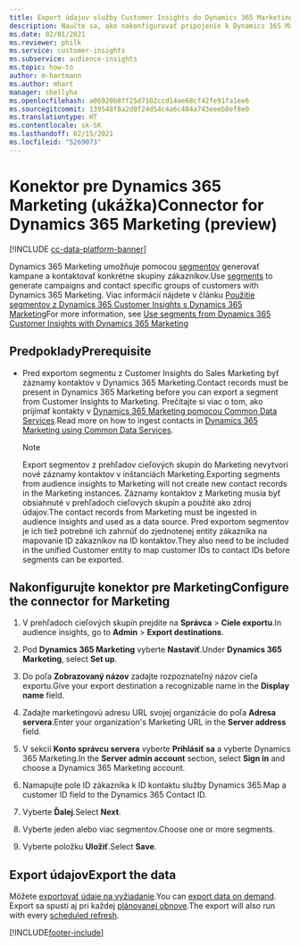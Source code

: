 ```yaml
---
title: Export údajov služby Customer Insights do Dynamics 365 Marketing
description: Naučte sa, ako nakonfigurovať pripojenie k Dynamics 365 Marketing.
ms.date: 02/01/2021
ms.reviewer: philk
ms.service: customer-insights
ms.subservice: audience-insights
ms.topic: how-to
author: m-hartmann
ms.author: mhart
manager: shellyha
ms.openlocfilehash: a06920b8ff25d7102ccd14ae68cf42fe91fa1ee6
ms.sourcegitcommit: 139548f8a2d0f24d54c4a6c404a743eeeb8ef8e0
ms.translationtype: HT
ms.contentlocale: sk-SK
ms.lasthandoff: 02/15/2021
ms.locfileid: "5269073"
---
```

# <a name="connector-for-dynamics-365-marketing-preview"></a><span data-ttu-id="96687-103">Konektor pre Dynamics 365 Marketing (ukážka)</span><span class="sxs-lookup"><span data-stu-id="96687-103">Connector for Dynamics 365 Marketing (preview)</span></span>

[!INCLUDE [cc-data-platform-banner](../includes/cc-data-platform-banner.md)]

<span data-ttu-id="96687-104">Dynamics 365 Marketing umožňuje pomocou [segmentov](segments.md) generovať kampane a kontaktovať konkrétne skupiny zákazníkov.</span><span class="sxs-lookup"><span data-stu-id="96687-104">Use [segments](segments.md) to generate campaigns and contact specific groups of customers with Dynamics 365 Marketing.</span></span> <span data-ttu-id="96687-105">Viac informácií nájdete v článku [Použitie segmentov z Dynamics 365 Customer Insights s Dynamics 365 Marketing](https://docs.microsoft.com/dynamics365/marketing/customer-insights-segments)</span><span class="sxs-lookup"><span data-stu-id="96687-105">For more information, see [Use segments from Dynamics 365 Customer Insights with Dynamics 365 Marketing](https://docs.microsoft.com/dynamics365/marketing/customer-insights-segments)</span></span>

## <a name="prerequisite"></a><span data-ttu-id="96687-106">Predpoklady</span><span class="sxs-lookup"><span data-stu-id="96687-106">Prerequisite</span></span>

- <span data-ttu-id="96687-107">Pred exportom segmentu z Customer Insights do Sales Marketing byť záznamy kontaktov v Dynamics 365 Marketing.</span><span class="sxs-lookup"><span data-stu-id="96687-107">Contact records must be present in Dynamics 365 Marketing before you can export a segment from Customer Insights to Marketing.</span></span> <span data-ttu-id="96687-108">Prečítajte si viac o tom, ako prijímať kontakty v [Dynamics 365 Marketing pomocou Common Data Services](connect-power-query.md).</span><span class="sxs-lookup"><span data-stu-id="96687-108">Read more on how to ingest contacts in [Dynamics 365 Marketing using Common Data Services](connect-power-query.md).</span></span>

  > [!NOTE]
  > <span data-ttu-id="96687-109">Export segmentov z prehľadov cieľových skupín do Marketing nevytvorí nové záznamy kontaktov v inštanciách Marketing.</span><span class="sxs-lookup"><span data-stu-id="96687-109">Exporting segments from audience insights to Marketing will not create new contact records in the Marketing instances.</span></span> <span data-ttu-id="96687-110">Záznamy kontaktov z Marketing musia byť obsiahnuté v prehľadoch cieľových skupín a použité ako zdroj údajov.</span><span class="sxs-lookup"><span data-stu-id="96687-110">The contact records from Marketing must be ingested in audience insights and used as a data source.</span></span> <span data-ttu-id="96687-111">Pred exportom segmentov je ich tiež potrebné ich zahrnúť do zjednotenej entity zákazníka na mapovanie ID zákazníkov na ID kontaktov.</span><span class="sxs-lookup"><span data-stu-id="96687-111">They also need to be included in the unified Customer entity to map customer IDs to contact IDs before segments can be exported.</span></span>

## <a name="configure-the-connector-for-marketing"></a><span data-ttu-id="96687-112">Nakonfigurujte konektor pre Marketing</span><span class="sxs-lookup"><span data-stu-id="96687-112">Configure the connector for Marketing</span></span>

1. <span data-ttu-id="96687-113">V prehľadoch cieľových skupín prejdite na **Správca** > **Ciele exportu**.</span><span class="sxs-lookup"><span data-stu-id="96687-113">In audience insights, go to **Admin** > **Export destinations**.</span></span>

1. <span data-ttu-id="96687-114">Pod **Dynamics 365 Marketing** vyberte **Nastaviť**.</span><span class="sxs-lookup"><span data-stu-id="96687-114">Under **Dynamics 365 Marketing**, select **Set up**.</span></span>

1. <span data-ttu-id="96687-115">Do poľa **Zobrazovaný názov** zadajte rozpoznateľný názov cieľa exportu.</span><span class="sxs-lookup"><span data-stu-id="96687-115">Give your export destination a recognizable name in the **Display name** field.</span></span>

1. <span data-ttu-id="96687-116">Zadajte marketingovú adresu URL svojej organizácie do poľa **Adresa servera**.</span><span class="sxs-lookup"><span data-stu-id="96687-116">Enter your organization's Marketing URL in the **Server address** field.</span></span>

1. <span data-ttu-id="96687-117">V sekcii **Konto správcu servera** vyberte **Prihlásiť sa** a vyberte Dynamics 365 Marketing.</span><span class="sxs-lookup"><span data-stu-id="96687-117">In the **Server admin account** section, select **Sign in** and choose a Dynamics 365 Marketing account.</span></span>

1. <span data-ttu-id="96687-118">Namapujte pole ID zákazníka k ID kontaktu služby Dynamics 365.</span><span class="sxs-lookup"><span data-stu-id="96687-118">Map a customer ID field to the Dynamics 365 Contact ID.</span></span>

1. <span data-ttu-id="96687-119">Vyberte **Ďalej**.</span><span class="sxs-lookup"><span data-stu-id="96687-119">Select **Next**.</span></span>

1. <span data-ttu-id="96687-120">Vyberte jeden alebo viac segmentov.</span><span class="sxs-lookup"><span data-stu-id="96687-120">Choose one or more segments.</span></span>

1. <span data-ttu-id="96687-121">Vyberte položku **Uložiť**.</span><span class="sxs-lookup"><span data-stu-id="96687-121">Select **Save**.</span></span>

## <a name="export-the-data"></a><span data-ttu-id="96687-122">Export údajov</span><span class="sxs-lookup"><span data-stu-id="96687-122">Export the data</span></span>

<span data-ttu-id="96687-123">Môžete [exportovať údaje na vyžiadanie](export-destinations.md).</span><span class="sxs-lookup"><span data-stu-id="96687-123">You can [export data on demand](export-destinations.md).</span></span> <span data-ttu-id="96687-124">Export sa spustí aj pri každej [plánovanej obnove](system.md#schedule-tab).</span><span class="sxs-lookup"><span data-stu-id="96687-124">The export will also run with every [scheduled refresh](system.md#schedule-tab).</span></span>


[!INCLUDE[footer-include](../includes/footer-banner.md)]